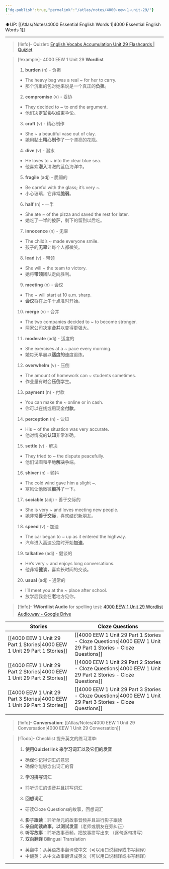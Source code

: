 ```yaml
---
{"dg-publish":true,"permalink":"/atlas/notes/4000-eew-1-unit-29/"}
---
```


⬆️UP: [[Atlas/Notes/4000 Essential English Words 1\|4000 Essential English Words 1]]

---
> [!info]- Quizlet: [English Vocabs Accumulation Unit 29 Flashcards | Quizlet](https://quizlet.com/my/973960360/english-vocabs-accumulation-unit-29-flash-cards/?i=1vbzw5&x=1jqt)


> [!example]- 4000 EEW 1 Unit 29 **Wordlist**
> 1. **burden** (n) - 负担  
> 	- The heavy bag was a real ~ for her to carry.  
> 	- 那个沉重的包对她来说是一个真正的**负担**。  
> 2. **compromise** (v) - 妥协  
> 	- They decided to ~ to end the argument.  
> 	- 他们决定**妥协**以结束争论。  
> 3. **craft** (v) - 精心制作  
> 	- She ~ a beautiful vase out of clay.  
> 	- 她用黏土**精心制作**了一个漂亮的花瓶。  
> 4. **dive** (v) - 潜水  
> 	- He loves to ~ into the clear blue sea.  
> 	- 他喜欢**潜入**清澈的蓝色海洋中。  
> 5. **fragile** (adj) - 脆弱的  
> 	- Be careful with the glass; it’s very ~.  
> 	- 小心玻璃，它非常**脆弱**。  
> 6. **half** (n) - 一半  
> 	- She ate ~ of the pizza and saved the rest for later.  
> 	- 她吃了**一半**的披萨，剩下的留到以后吃。  
> 7. **innocence** (n) - 无辜  
> 	- The child’s ~ made everyone smile.  
> 	- 孩子的**无辜**让每个人都微笑。  
> 8. **lead** (v) - 带领  
> 	- She will ~ the team to victory.  
> 	- 她将**带领**团队走向胜利。  
> 9. **meeting** (n) - 会议  
> 	- The ~ will start at 10 a.m. sharp.  
> 	- **会议**将在上午十点准时开始。  
> 10. **merge** (v) - 合并  
> 	- The two companies decided to ~ to become stronger.  
> 	- 两家公司决定**合并**以变得更强大。  
> 11. **moderate** (adj) - 适度的  
> 	- She exercises at a ~ pace every morning.  
> 	- 她每天早晨以**适度的**速度锻炼。  
> 12. **overwhelm** (v) - 压倒  
> 	- The amount of homework can ~ students sometimes.  
> 	- 作业量有时会**压倒**学生。  
> 13. **payment** (n) - 付款  
> 	- You can make the ~ online or in cash.  
> 	- 你可以在线或用现金**付款**。  
> 14. **perception** (n) - 认知  
> 	- His ~ of the situation was very accurate.  
> 	- 他对情况的**认知**非常准确。  
> 15. **settle** (v) - 解决  
> 	- They tried to ~ the dispute peacefully.  
> 	- 他们试图和平地**解决**争端。  
> 16. **shiver** (n) - 颤抖  
> 	- The cold wind gave him a slight ~.  
> 	- 寒风让他微微**颤抖**了一下。  
> 17. **sociable** (adj) - 善于交际的  
> 	- She is very ~ and loves meeting new people.  
> 	- 她非常**善于交际**，喜欢结识新朋友。  
> 18. **speed** (v) - 加速  
> 	- The car began to ~ up as it entered the highway.  
> 	- 汽车进入高速公路时开始**加速**。  
> 19. **talkative** (adj) - 健谈的  
> 	- He’s very ~ and enjoys long conversations.  
> 	- 他非常**健谈**，喜欢长时间的交谈。  
> 20. **usual** (adj) - 通常的  
> 	- I’ll meet you at the ~ place after school.  
> 	- 放学后我会在**老**地方见你。  

> [!info]- 🎙️**Wordlist Audio** for spelling test: [4000 EEW 1 Unit 29 Wordlist Audio.wav - Google Drive](https://drive.google.com/file/d/1BTEekOl23vyBF19Vxkc1YEGCuczvgUob/view?usp=drive_link)

| Stories                               | Cloze Questions                                         |
| ------------------------------------- | ------------------------------------------------------- |
| [[4000 EEW 1 Unit 29 Part 1 Stories\|4000 EEW 1 Unit 29 Part 1 Stories]] | [[4000 EEW 1 Unit 29 Part 1 Stories - Cloze Questions\|4000 EEW 1 Unit 29 Part 1 Stories - Cloze Questions]] |
| [[4000 EEW 1 Unit 29 Part 2 Stories\|4000 EEW 1 Unit 29 Part 2 Stories]] | [[4000 EEW 1 Unit 29 Part 2 Stories - Cloze Questions\|4000 EEW 1 Unit 29 Part 2 Stories - Cloze Questions]] |
| [[4000 EEW 1 Unit 29 Part 3 Stories\|4000 EEW 1 Unit 29 Part 3 Stories]] | [[4000 EEW 1 Unit 29 Part 3 Stories - Cloze Questions\|4000 EEW 1 Unit 29 Part 3 Stories - Cloze Questions]] |
|                                       |                                                         |
> [!info]- **Conversation**: [[Atlas/Notes/4000 EEW 1 Unit 29 Conversation\|4000 EEW 1 Unit 29 Conversation]]

> [!Todo]- Checklist 提升英文的练习清单:
> 1. **使用Quizlet link 来学习词汇以及它们的发音** 
>	- 确保你记得词汇的意思 
>	- 确保你能够念出词汇的音 
> 2. **学习拼写词汇** 
>	- 聆听词汇的语音并且拼写词汇 
> 3. **回想词汇**
>	- 研读Cloze Questions的故事，回想词汇 
> 4. **影子跟读**：聆听单元的故事音频并且进行影子跟读 
> 5. **亲自朗读故事，以测试发音**（老师或朋友在旁纠正）
> 6. **听写故事**：聆听故事音频，把故事拼写出来 （逐句逐句拼写）
> 7. **双向翻译** Bilingual Translation 
>	- 英翻中：从英语故事翻译成中文（可以用口说翻译或书写翻译）
>	- 中翻英：从中文故事翻译成英文（可以用口说翻译或书写翻译）

---
